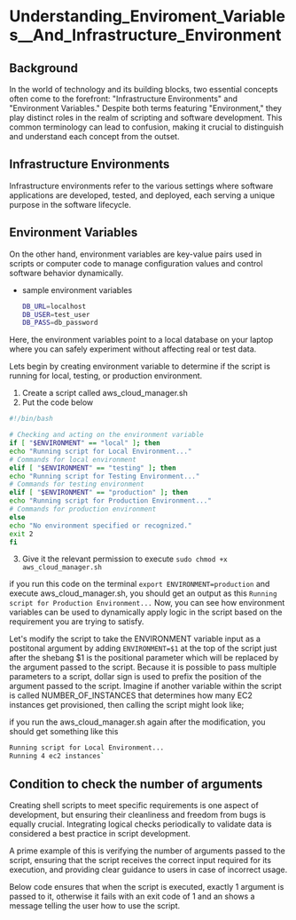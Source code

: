 # Understanding_Enviroment_Variables__And_Infrastructure_Environment

## Background

In the world of technology and its building blocks, two essential concepts often come to the forefront: "Infrastructure Environments" and "Environment Variables." Despite both terms featuring "Environment," they play distinct roles in the realm of scripting and software development. This common terminology can lead to confusion, making it crucial to distinguish and understand each concept from the outset.

## Infrastructure Environments

Infrastructure environments refer to the various settings where software applications are developed, tested, and deployed, each serving a unique purpose in the software lifecycle.

## Environment Variables

On the other hand, environment variables are key-value pairs used in scripts or computer code to manage configuration values and control software behavior dynamically.

- sample environment variables

  ```bash
  DB_URL=localhost
  DB_USER=test_user
  DB_PASS=db_password
  ```

Here, the environment variables point to a local database on your laptop where you can safely experiment without affecting real or test data.

Lets begin by creating environment variable to determine if the script is running for local, testing, or production environment.

1. Create a script called aws_cloud_manager.sh
2. Put the code below

```bash
#!/bin/bash

# Checking and acting on the environment variable
if [ "$ENVIRONMENT" == "local" ]; then
echo "Running script for Local Environment..."
# Commands for local environment
elif [ "$ENVIRONMENT" == "testing" ]; then
echo "Running script for Testing Environment..."
# Commands for testing environment
elif [ "$ENVIRONMENT" == "production" ]; then
echo "Running script for Production Environment..."
# Commands for production environment
else
echo "No environment specified or recognized."
exit 2
fi

```

3. Give it the relevant permission to execute
`sudo chmod +x aws_cloud_manager.sh`

if you run this code on the terminal `export ENVIRONMENT=production` and execute aws_cloud_manager.sh,
you should get an output as this
`Running script for Production Environment...`
Now, you can see how environment variables can be used to dynamically apply logic in the script based on the requirement you are trying to satisfy.

Let's modify the script to take the ENVIRONMENT variable input as a postitonal argument by adding
`ENVIRONMENT=$1` at the top of the script just after the shebang
 $1 is the positional parameter which will be replaced by the argument passed to the script.
 Because it is possible to pass multiple parameters to a script, dollar sign  is used to prefix the position of the argument passed to the script. Imagine if another variable within the script is called
 NUMBER_OF_INSTANCES  that determines how many EC2 instances get provisioned, then calling the script might look like;

 if you run the aws_cloud_manager.sh again after the modification, you should get something like this

 ```bash
 Running script for Local Environment...
 Running 4 ec2 instances`
 ```

## Condition to check the number of arguments

 Creating shell scripts to meet specific requirements is one aspect of development, but ensuring their cleanliness and freedom from bugs is equally crucial. Integrating logical checks periodically to validate data is considered a best practice in script development.

 A prime example of this is verifying the number of arguments passed to the script, ensuring that the script receives the correct input required for its execution, and providing clear guidance to users in case of incorrect usage.

 Below code ensures that when the script is executed, exactly 1 argument is passed to it, otherwise it fails with an exit code of 1 and an shows a message telling the user how to use the script.
